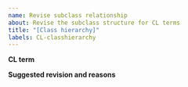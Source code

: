```yaml
---
name: Revise subclass relationship
about: Revise the subclass structure for CL terms
title: "[Class hierarchy]"
labels: CL-classhierarchy
---
```


**CL term**


**Suggested revision and reasons**


